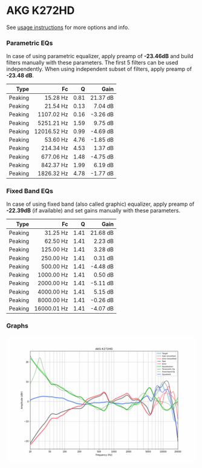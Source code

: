 # AKG K272HD
See [usage instructions](https://github.com/jaakkopasanen/AutoEq#usage) for more options and info.

### Parametric EQs
In case of using parametric equalizer, apply preamp of **-23.46dB** and build filters manually
with these parameters. The first 5 filters can be used independently.
When using independent subset of filters, apply preamp of **-23.48 dB**.

| Type    | Fc          |    Q | Gain     |
|--------:|------------:|-----:|---------:|
| Peaking | 15.28 Hz    | 0.81 | 21.37 dB |
| Peaking | 21.54 Hz    | 0.13 | 7.04 dB  |
| Peaking | 1107.02 Hz  | 0.16 | -3.26 dB |
| Peaking | 5251.21 Hz  | 1.59 | 9.75 dB  |
| Peaking | 12016.52 Hz | 0.99 | -4.69 dB |
| Peaking | 53.60 Hz    | 4.76 | -1.85 dB |
| Peaking | 214.34 Hz   | 4.53 | 1.37 dB  |
| Peaking | 677.06 Hz   | 1.48 | -4.75 dB |
| Peaking | 842.37 Hz   | 1.99 | 6.19 dB  |
| Peaking | 1826.32 Hz  | 4.78 | -1.77 dB |

### Fixed Band EQs
In case of using fixed band (also called graphic) equalizer, apply preamp of **-22.39dB**
(if available) and set gains manually with these parameters.

| Type    | Fc          |    Q | Gain     |
|--------:|------------:|-----:|---------:|
| Peaking | 31.25 Hz    | 1.41 | 21.68 dB |
| Peaking | 62.50 Hz    | 1.41 | 2.23 dB  |
| Peaking | 125.00 Hz   | 1.41 | 3.28 dB  |
| Peaking | 250.00 Hz   | 1.41 | 0.31 dB  |
| Peaking | 500.00 Hz   | 1.41 | -4.48 dB |
| Peaking | 1000.00 Hz  | 1.41 | 0.50 dB  |
| Peaking | 2000.00 Hz  | 1.41 | -5.11 dB |
| Peaking | 4000.00 Hz  | 1.41 | 5.15 dB  |
| Peaking | 8000.00 Hz  | 1.41 | -0.26 dB |
| Peaking | 16000.01 Hz | 1.41 | -4.07 dB |

### Graphs
![](./AKG%20K272HD.png)